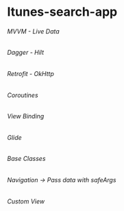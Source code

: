# Itunes-search-app

###### MVVM - Live Data 
###### Dagger - Hilt
###### Retrofit - OkHttp
###### Coroutines
###### View Binding
###### Glide
###### Base Classes 
###### Navigation -> Pass data with safeArgs
###### Custom View

